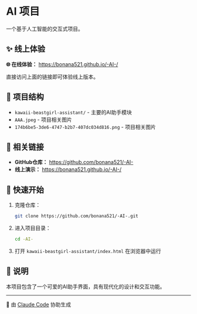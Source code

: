 # AI 项目

一个基于人工智能的交互式项目。

## ✨ 线上体验

**🌐 在线体验：** https://bonana521.github.io/-AI-/

直接访问上面的链接即可体验线上版本。

## 📁 项目结构

- `kawaii-beastgirl-assistant/` - 主要的AI助手模块
- `AAA.jpeg` - 项目相关图片
- `174b6be5-3de6-4747-b2b7-407dc034d816.png` - 项目相关图片

## 🔗 相关链接

- **GitHub仓库：** https://github.com/bonana521/-AI-
- **线上演示：** https://bonana521.github.io/-AI-/

## 🚀 快速开始

1. 克隆仓库：
   ```bash
   git clone https://github.com/bonana521/-AI-.git
   ```

2. 进入项目目录：
   ```bash
   cd -AI-
   ```

3. 打开 `kawaii-beastgirl-assistant/index.html` 在浏览器中运行

## 📝 说明

本项目包含了一个可爱的AI助手界面，具有现代化的设计和交互功能。

---

🤖 由 [Claude Code](https://claude.ai/code) 协助生成